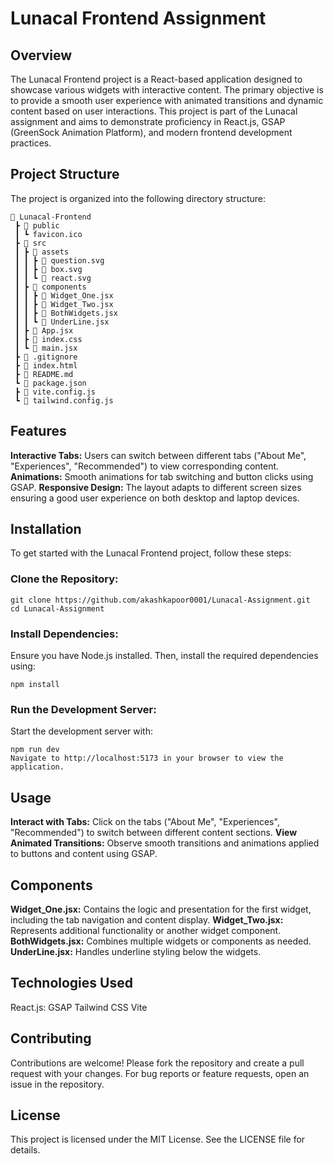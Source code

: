 # Lunacal Frontend Assignment

## Overview

The Lunacal Frontend project is a React-based application designed to showcase various widgets with interactive content. The primary objective is to provide a smooth user experience with animated transitions and dynamic content based on user interactions. This project is part of the Lunacal assignment and aims to demonstrate proficiency in React.js, GSAP (GreenSock Animation Platform), and modern frontend development practices.

## Project Structure
The project is organized into the following directory structure:

```
📂 Lunacal-Frontend
 ┣ 📂 public
 ┃ ┗ favicon.ico
 ┣ 📂 src
 ┃ ┣ 📂 assets
 ┃ ┃ ┣ 📜 question.svg
 ┃ ┃ ┣ 📜 box.svg
 ┃ ┃ ┗ 📜 react.svg
 ┃ ┣ 📂 components
 ┃ ┃ ┣ 📜 Widget_One.jsx
 ┃ ┃ ┣ 📜 Widget_Two.jsx
 ┃ ┃ ┣ 📜 BothWidgets.jsx
 ┃ ┃ ┗ 📜 UnderLine.jsx
 ┃ ┣ 📜 App.jsx
 ┃ ┣ 📜 index.css
 ┃ ┗ 📜 main.jsx
 ┣ 📜 .gitignore
 ┣ 📜 index.html
 ┣ 📜 README.md
 ┗ 📜 package.json
 ┣ 📜 vite.config.js
 ┗ 📜 tailwind.config.js
```

## Features

**Interactive Tabs:** Users can switch between different tabs ("About Me", "Experiences", "Recommended") to view corresponding content.
**Animations:** Smooth animations for tab switching and button clicks using GSAP.
**Responsive Design:** The layout adapts to different screen sizes ensuring a good user experience on both desktop and laptop devices.

## Installation

To get started with the Lunacal Frontend project, follow these steps:

### Clone the Repository:

```
git clone https://github.com/akashkapoor0001/Lunacal-Assignment.git
cd Lunacal-Assignment
```
### Install Dependencies: 

Ensure you have Node.js installed. Then, install the required dependencies using:
```
npm install
```

### Run the Development Server: 

Start the development server with:
```
npm run dev
Navigate to http://localhost:5173 in your browser to view the application.
```

## Usage

**Interact with Tabs:** Click on the tabs ("About Me", "Experiences", "Recommended") to switch between different content sections.
**View Animated Transitions:** Observe smooth transitions and animations applied to buttons and content using GSAP.

## Components
**Widget_One.jsx:** Contains the logic and presentation for the first widget, including the tab navigation and content display.
**Widget_Two.jsx:** Represents additional functionality or another widget component.
**BothWidgets.jsx:** Combines multiple widgets or components as needed.
**UnderLine.jsx:** Handles underline styling below the widgets.

## Technologies Used

React.js:
GSAP
Tailwind CSS
Vite

## Contributing

Contributions are welcome! Please fork the repository and create a pull request with your changes. For bug reports or feature requests, open an issue in the repository.

## License

This project is licensed under the MIT License. See the LICENSE file for details.

